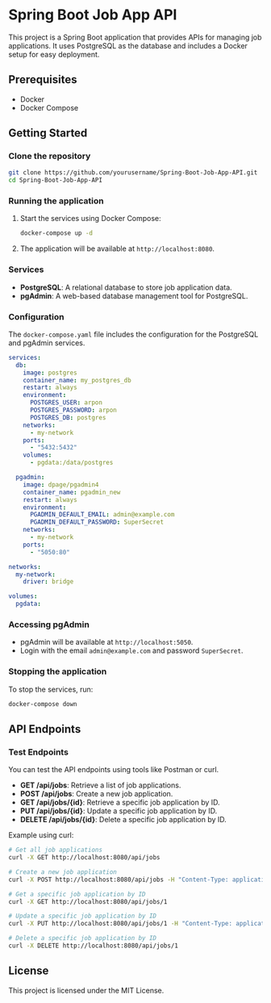 # Spring Boot Job App API

This project is a Spring Boot application that provides APIs for managing job applications. It uses PostgreSQL as the database and includes a Docker setup for easy deployment.

## Prerequisites

- Docker
- Docker Compose

## Getting Started

### Clone the repository

```bash
git clone https://github.com/yourusername/Spring-Boot-Job-App-API.git
cd Spring-Boot-Job-App-API
```

### Running the application

1. Start the services using Docker Compose:

    ```bash
    docker-compose up -d
    ```

2. The application will be available at `http://localhost:8080`.

### Services

- **PostgreSQL**: A relational database to store job application data.
- **pgAdmin**: A web-based database management tool for PostgreSQL.

### Configuration

The `docker-compose.yaml` file includes the configuration for the PostgreSQL and pgAdmin services.

```yaml
services:
  db:
    image: postgres
    container_name: my_postgres_db
    restart: always
    environment:
      POSTGRES_USER: arpon
      POSTGRES_PASSWORD: arpon
      POSTGRES_DB: postgres
    networks:
      - my-network
    ports:
      - "5432:5432"
    volumes:
      - pgdata:/data/postgres

  pgadmin:
    image: dpage/pgadmin4
    container_name: pgadmin_new
    restart: always
    environment:
      PGADMIN_DEFAULT_EMAIL: admin@example.com
      PGADMIN_DEFAULT_PASSWORD: SuperSecret
    networks:
      - my-network
    ports:
      - "5050:80"

networks:
  my-network:
    driver: bridge

volumes:
  pgdata:
```

### Accessing pgAdmin

- pgAdmin will be available at `http://localhost:5050`.
- Login with the email `admin@example.com` and password `SuperSecret`.

### Stopping the application

To stop the services, run:

```bash
docker-compose down
```

## API Endpoints

### Test Endpoints

You can test the API endpoints using tools like Postman or curl.

- **GET /api/jobs**: Retrieve a list of job applications.
- **POST /api/jobs**: Create a new job application.
- **GET /api/jobs/{id}**: Retrieve a specific job application by ID.
- **PUT /api/jobs/{id}**: Update a specific job application by ID.
- **DELETE /api/jobs/{id}**: Delete a specific job application by ID.

Example using curl:

```bash
# Get all job applications
curl -X GET http://localhost:8080/api/jobs

# Create a new job application
curl -X POST http://localhost:8080/api/jobs -H "Content-Type: application/json" -d '{"title": "Software Engineer", "description": "Job description here"}'

# Get a specific job application by ID
curl -X GET http://localhost:8080/api/jobs/1

# Update a specific job application by ID
curl -X PUT http://localhost:8080/api/jobs/1 -H "Content-Type: application/json" -d '{"title": "Updated Title", "description": "Updated description"}'

# Delete a specific job application by ID
curl -X DELETE http://localhost:8080/api/jobs/1
```

## License

This project is licensed under the MIT License.